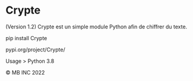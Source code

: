 # Crypte
(Version 1.2) Crypte est un simple module Python afin de chiffrer du texte.

pip install Crypte

pypi.org/project/Crypte/

Usage > Python 3.8


© MB INC 2022
